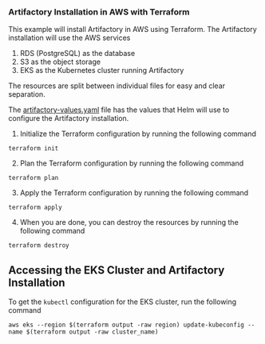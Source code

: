 ### Artifactory Installation in AWS with Terraform
This example will install Artifactory in AWS using Terraform. The Artifactory installation will use the AWS services
1. RDS (PostgreSQL) as the database
2. S3 as the object storage
3. EKS as the Kubernetes cluster running Artifactory

The resources are split between individual files for easy and clear separation.

The [artifactory-values.yaml](artifactory-values.yaml) file has the values that Helm will use to configure the Artifactory installation.

1. Initialize the Terraform configuration by running the following command
```shell
terraform init
```

2. Plan the Terraform configuration by running the following command
```shell
terraform plan
```

3. Apply the Terraform configuration by running the following command
```shell
terraform apply
```

4. When you are done, you can destroy the resources by running the following command
```shell
terraform destroy
```

## Accessing the EKS Cluster and Artifactory Installation
To get the `kubectl` configuration for the EKS cluster, run the following command
```shell
aws eks --region $(terraform output -raw region) update-kubeconfig --name $(terraform output -raw cluster_name)
```
